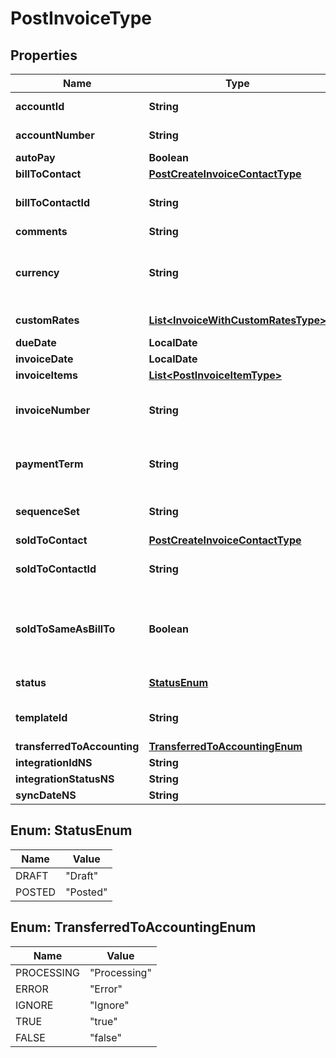 

# PostInvoiceType


## Properties

| Name | Type | Description | Notes |
|------------ | ------------- | ------------- | -------------|
|**accountId** | **String** | The ID of the account associated with the invoice.   You must specify either &#x60;accountNumber&#x60; or &#x60;accountId&#x60; for a customer account. If both of them are specified, they must refer to the same customer account.  |  [optional] |
|**accountNumber** | **String** | The Number of the account associated with the invoice. You must specify either &#x60;accountNumber&#x60; or &#x60;accountId&#x60; for a customer account. If both of them are specified, they must refer to the same customer account.  |  [optional] |
|**autoPay** | **Boolean** | Whether invoices are automatically picked up for processing in the corresponding payment run.  |  [optional] |
|**billToContact** | [**PostCreateInvoiceContactType**](PostCreateInvoiceContactType.md) |  |  [optional] |
|**billToContactId** | **String** | The ID of the bill-to contact associated with the invoice. This field is mutually exclusive with the &#x60;billToContact&#x60; field.  **Note**: If you have the &lt;a href&#x3D;\&quot;https://knowledgecenter.zuora.com/Zuora_Billing/Bill_your_customers/Bill_customers_at_subscription_level/Flexible_Billing_Attributes\&quot; target&#x3D;\&quot;_blank\&quot;&gt;Flexible Billing Attributes&lt;/a&gt; feature disabled, this field is unavailable in the request body.  |  [optional] |
|**comments** | **String** | Comments about the invoice.  |  [optional] |
|**currency** | **String** | The code of a currency as defined in Billing Settings through the Zuora UI.  If you do not specify a currency during standalone invoice creation, the default account currency is applied. The currency that you specify in the request must be configured and activated in Billing Settings. **Note**: This field is available only if you have the &lt;a href&#x3D;\&quot;https://knowledgecenter.zuora.com/Zuora_Billing/Bill_your_customers/Flexible_Billing/Multiple_Currencies\&quot; target&#x3D;\&quot;_blank\&quot;&gt;Multiple Currencies&lt;/a&gt; feature enabled.  |  [optional] |
|**customRates** | [**List&lt;InvoiceWithCustomRatesType&gt;**](InvoiceWithCustomRatesType.md) | It contains Home currency and Reporting currency custom rates currencies. The maximum number of items is 2 (you can pass the Home currency item or Reporting currency item or both).        **Note**: The API custom rate feature is permission controlled.  |  [optional] |
|**dueDate** | **LocalDate** | The date by which the payment for this invoice is due, in &#x60;yyyy-mm-dd&#x60; format.  |  [optional] |
|**invoiceDate** | **LocalDate** | The date that appears on the invoice being created, in &#x60;yyyy-mm-dd&#x60; format. The value cannot fall in a closed accounting period.  |  |
|**invoiceItems** | [**List&lt;PostInvoiceItemType&gt;**](PostInvoiceItemType.md) | Container for invoice items. The maximum number of invoice items is 1,000.  |  [optional] |
|**invoiceNumber** | **String** | A customized invoice number with the following format requirements: - Max length: 32 characters - Acceptable characters: a-z,A-Z,0-9,-,_,  Purely numerical prefixes or prefixes ending with a number are supported for standalone invoices. For example, you can use &#x60;202310000300&#x60;, &#x60;2003&#x60;, &#x60;INV202310000300&#x60;, or &#x60;2023-09-100009785&#x60; as invoice numbers.  The value must be unique in the system, otherwise it may cause issues with bill runs and subscribe/amend. Check out [things to note and troubleshooting steps](https://knowledgecenter.zuora.com/Billing/Billing_and_Payments/IA_Invoices/Unified_Invoicing/Import_external_invoices_as_standalone_invoices?#Customizing_invoice_number).   |  [optional] |
|**paymentTerm** | **String** | The ID or name of the payment term associated with the invoice. For example, &#x60;Net 30&#x60;. The payment term determines the due dates of invoices.  **Note**: If you have the &lt;a href&#x3D;\&quot;https://knowledgecenter.zuora.com/Zuora_Billing/Bill_your_customers/Bill_customers_at_subscription_level/Flexible_Billing_Attributes\&quot; target&#x3D;\&quot;_blank\&quot;&gt;Flexible Billing Attributes&lt;/a&gt; feature disabled, this field is unavailable in the request body.  |  [optional] |
|**sequenceSet** | **String** | The ID or name of the sequence set associated with the invoice.  **Note**: If you have the &lt;a href&#x3D;\&quot;https://knowledgecenter.zuora.com/Zuora_Billing/Bill_your_customers/Bill_customers_at_subscription_level/Flexible_Billing_Attributes\&quot; target&#x3D;\&quot;_blank\&quot;&gt;Flexible Billing Attributes&lt;/a&gt; feature disabled, this field is unavailable in the request body.  |  [optional] |
|**soldToContact** | [**PostCreateInvoiceContactType**](PostCreateInvoiceContactType.md) |  |  [optional] |
|**soldToContactId** | **String** | The ID of the sold-to contact associated with the invoice. This field is mutually exclusive with the &#x60;soldToContact&#x60; field.  **Note**: If you have the &lt;a href&#x3D;\&quot;https://knowledgecenter.zuora.com/Zuora_Billing/Bill_your_customers/Bill_customers_at_subscription_level/Flexible_Billing_Attributes\&quot; target&#x3D;\&quot;_blank\&quot;&gt;Flexible Billing Attributes&lt;/a&gt; feature disabled, this field is unavailable in the request body.  |  [optional] |
|**soldToSameAsBillTo** | **Boolean** | Whether the sold-to contact and bill-to contact are the same entity. This field is mutually exclusive with the &#x60;soldToContact&#x60; and &#x60;soldToContactId&#x60; fields.  The created invoice has the same bill-to contact and sold-to contact entity only when all the following conditions are met in the request body:  - This field is set to &#x60;true&#x60;.  - A bill-to contact or bill-to contact ID is specified. - Neither sold-to contact nor sold-to contact ID is specified.  **Note**: If you have the &lt;a href&#x3D;\&quot;https://knowledgecenter.zuora.com/Zuora_Billing/Bill_your_customers/Bill_customers_at_subscription_level/Flexible_Billing_Attributes\&quot; target&#x3D;\&quot;_blank\&quot;&gt;Flexible Billing Attributes&lt;/a&gt; feature disabled, this field is unavailable in the request body.  |  [optional] |
|**status** | [**StatusEnum**](#StatusEnum) | The status of invoice. By default, the invoice status is Draft.  When creating an invoice, if you set this field to &#x60;Posted&#x60;, the invoice is created and posted directly.  |  [optional] |
|**templateId** | **String** | The ID of the invoice template associated with the invoice.  **Note**: If you have the &lt;a href&#x3D;\&quot;https://knowledgecenter.zuora.com/Zuora_Billing/Bill_your_customers/Bill_customers_at_subscription_level/Flexible_Billing_Attributes\&quot; target&#x3D;\&quot;_blank\&quot;&gt;Flexible Billing Attributes&lt;/a&gt; feature disabled, this field is unavailable in the request body.  |  [optional] |
|**transferredToAccounting** | [**TransferredToAccountingEnum**](#TransferredToAccountingEnum) |  |  [optional] |
|**integrationIdNS** | **String** | ID of the corresponding object in NetSuite. Only available if you have installed the [Zuora Connector for NetSuite](https://www.zuora.com/connect/app/?appId&#x3D;265).  |  [optional] |
|**integrationStatusNS** | **String** | Status of the invoice&#39;s synchronization with NetSuite. Only available if you have installed the [Zuora Connector for NetSuite](https://www.zuora.com/connect/app/?appId&#x3D;265).  |  [optional] |
|**syncDateNS** | **String** | Date when the invoice was synchronized with NetSuite. Only available if you have installed the [Zuora Connector for NetSuite](https://www.zuora.com/connect/app/?appId&#x3D;265).  |  [optional] |



## Enum: StatusEnum

| Name | Value |
|---- | -----|
| DRAFT | &quot;Draft&quot; |
| POSTED | &quot;Posted&quot; |



## Enum: TransferredToAccountingEnum

| Name | Value |
|---- | -----|
| PROCESSING | &quot;Processing&quot; |
| ERROR | &quot;Error&quot; |
| IGNORE | &quot;Ignore&quot; |
| TRUE | &quot;true&quot; |
| FALSE | &quot;false&quot; |



